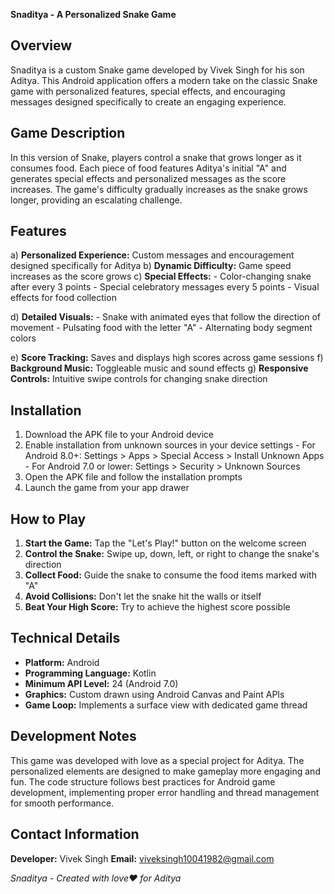 **Snaditya - A Personalized Snake Game**

**Overview**
------------

Snaditya is a custom Snake game developed by Vivek Singh for his son Aditya. This Android application offers a modern take on the classic Snake game with personalized features, special effects, and encouraging messages designed specifically to create an engaging experience.

**Game Description**
  ----------------

In this version of Snake, players control a snake that grows longer as it consumes food. Each piece of food features Aditya's initial "A" and generates special effects and personalized messages as the score increases. The game's difficulty gradually increases as the snake grows longer, providing an escalating challenge.

**Features**
  --------

a) **Personalized Experience:** Custom messages and encouragement designed specifically for Aditya
b) **Dynamic Difficulty:** Game speed increases as the score grows
c) **Special Effects:**
        - Color-changing snake after every 3 points
        - Special celebratory messages every 5 points
        - Visual effects for food collection

d) **Detailed Visuals:**
        - Snake with animated eyes that follow the direction of movement
        - Pulsating food with the letter "A"
        - Alternating body segment colors


e) **Score Tracking:** Saves and displays high scores across game sessions
f) **Background Music:** Toggleable music and sound effects
g) **Responsive Controls:** Intuitive swipe controls for changing snake direction

**Installation**
  ------------
  
1. Download the APK file to your Android device
2. Enable installation from unknown sources in your device settings
        - For Android 8.0+: Settings > Apps > Special Access > Install Unknown Apps
        - For Android 7.0 or lower: Settings > Security > Unknown Sources
3. Open the APK file and follow the installation prompts
4. Launch the game from your app drawer

**How to Play**
  -----------
  
1. **Start the Game:** Tap the "Let's Play!" button on the welcome screen
2. **Control the Snake:** Swipe up, down, left, or right to change the snake's direction
3. **Collect Food:** Guide the snake to consume the food items marked with "A"
4. **Avoid Collisions:** Don't let the snake hit the walls or itself
5. **Beat Your High Score:** Try to achieve the highest score possible

**Technical Details**
  -----------------
  
- **Platform:** Android
- **Programming Language:** Kotlin
- **Minimum API Level:** 24 (Android 7.0)
- **Graphics:** Custom drawn using Android Canvas and Paint APIs
- **Game Loop:** Implements a surface view with dedicated game thread

**Development Notes**
  ------------------
  
This game was developed with love as a special project for Aditya. The personalized elements are designed to make gameplay more engaging and fun. The code structure follows best practices for Android game development, implementing proper error handling and thread management for smooth performance.

**Contact Information**
  -------------------
  
**Developer:** Vivek Singh
**Email:** viveksingh10041982@gmail.com

_Snaditya - Created with love❤️ for Aditya_
